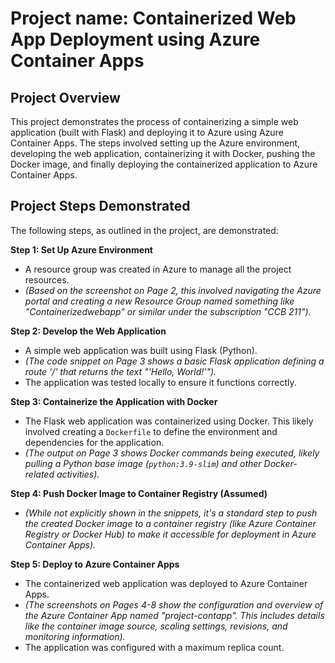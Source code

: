 # Project name: Containerized Web App Deployment using Azure Container Apps


## Project Overview

This project demonstrates the process of containerizing a simple web application (built with Flask) and deploying it to Azure using Azure Container Apps. The steps involved setting up the Azure environment, developing the web application, containerizing it with Docker, pushing the Docker image, and finally deploying the containerized application to Azure Container Apps.

## Project Steps Demonstrated

The following steps, as outlined in the project, are demonstrated:

**Step 1: Set Up Azure Environment**

* A resource group was created in Azure to manage all the project resources.
* *(Based on the screenshot on Page 2, this involved navigating the Azure portal and creating a new Resource Group named something like "Containerizedwebapp" or similar under the subscription "CCB 211").*

**Step 2: Develop the Web Application**

* A simple web application was built using Flask (Python).
* *(The code snippet on Page 3 shows a basic Flask application defining a route '/' that returns the text "'Hello, World!'").*
* The application was tested locally to ensure it functions correctly.

**Step 3: Containerize the Application with Docker**

* The Flask web application was containerized using Docker. This likely involved creating a `Dockerfile` to define the environment and dependencies for the application.
* *(The output on Page 3 shows Docker commands being executed, likely pulling a Python base image (`python:3.9-slim`) and other Docker-related activities).*

**Step 4: Push Docker Image to Container Registry (Assumed)**

* *(While not explicitly shown in the snippets, it's a standard step to push the created Docker image to a container registry (like Azure Container Registry or Docker Hub) to make it accessible for deployment in Azure Container Apps).*

**Step 5: Deploy to Azure Container Apps**

* The containerized web application was deployed to Azure Container Apps.
* *(The screenshots on Pages 4-8 show the configuration and overview of the Azure Container App named "project-contapp". This includes details like the container image source, scaling settings, revisions, and monitoring information).*
* The application was configured with a maximum replica count.



